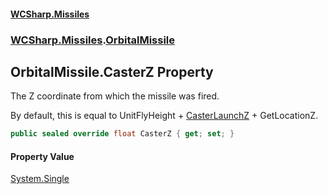 #### [WCSharp\.Missiles](README.md 'README')
### [WCSharp\.Missiles](WCSharp.Missiles.md 'WCSharp\.Missiles').[OrbitalMissile](WCSharp.Missiles.OrbitalMissile.md 'WCSharp\.Missiles\.OrbitalMissile')

## OrbitalMissile\.CasterZ Property

The Z coordinate from which the missile was fired\.

By default, this is equal to UnitFlyHeight + [CasterLaunchZ](WCSharp.Missiles.Missile.CasterLaunchZ.md 'WCSharp\.Missiles\.Missile\.CasterLaunchZ') + GetLocationZ.

```csharp
public sealed override float CasterZ { get; set; }
```

#### Property Value
[System\.Single](https://learn.microsoft.com/en-us/dotnet/api/system.single 'System\.Single')